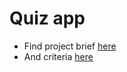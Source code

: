 # Quiz app
- Find project brief [here](https://docs.google.com/document/d/1EjQ0S1prDgRutAtJbVk9gyGHSM1TFHdB-zysF4K7r0M/edit?usp=sharing)
- And criteria [here](https://docs.google.com/document/d/1B9ng5xZafBGMWWlzn_HU8Nh2qSZjnNhEj5EBCEwoNJM/edit?usp=sharing)
